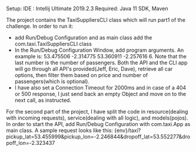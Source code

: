 Setup:
IDE : Intellij Ultimate 2019.2.3
Required: Java 11 SDK, Maven

The project contains the TaxiSuppliersCLI class which will run part1 of the challenge. In order to run it:
- add Run/Debug Configuration and as main class add the com.taxi.TaxiSuppliersCLI class
- In the Run/Debug Configuration Window, add program arguments. An example is: 53.475506 -2.314775 53.360911 -2.257616 6. Note that the last number is the number of passengers. Both the API and the CLI app will go through all API's provided(Jeff, Eric, Dave), retrieve all car options, then filter them based on price and number of passengers(which is optional).
- I have also set a Connection Timeout for 2000ms and in case of a 404 or 500 response, I just send back an empty Object and move on to the next call, as instructed.

For the second part of the project, I have split the code in resource(dealing with incoming requests), service(dealing with all logic), and models(pojos). In order to start the API, add Run/Debug  Configuration with com.taxi.App as main class.
A sample request looks like this:
{env}/taxi?pickup_lat=53.455999&pickup_lon=-2.246844&dropoff_lat=53.552277&dropoff_lon=-2.323437
